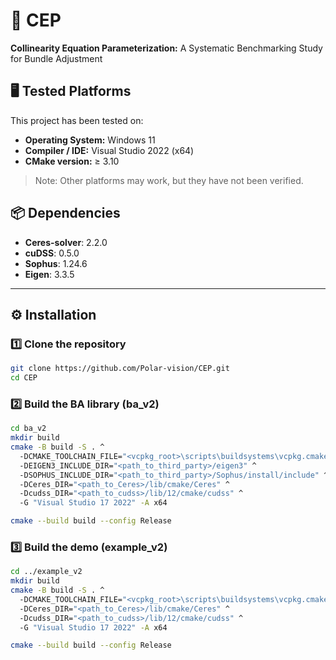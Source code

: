 # 🚀 CEP
**Collinearity Equation Parameterization:** A Systematic Benchmarking Study for Bundle Adjustment  

## 🖥 Tested Platforms
This project has been tested on:

- **Operating System:** Windows 11  
- **Compiler / IDE:** Visual Studio 2022 (x64)  
- **CMake version:** ≥ 3.10  

> Note: Other platforms may work, but they have not been verified.


## 📦 Dependencies
- **Ceres-solver**: 2.2.0  
- **cuDSS**: 0.5.0  
- **Sophus**: 1.24.6  
- **Eigen**: 3.3.5  

---

## ⚙️ Installation

### 1️⃣ Clone the repository
```bash
git clone https://github.com/Polar-vision/CEP.git
cd CEP
```

### 2️⃣ Build the BA library (ba_v2)
```bash
cd ba_v2
mkdir build
cmake -B build -S . ^
  -DCMAKE_TOOLCHAIN_FILE="<vcpkg_root>\scripts\buildsystems\vcpkg.cmake" ^
  -DEIGEN3_INCLUDE_DIR="<path_to_third_party>/eigen3" ^
  -DSOPHUS_INCLUDE_DIR="<path_to_third_party>/Sophus/install/include" ^
  -DCeres_DIR="<path_to_Ceres>/lib/cmake/Ceres" ^
  -Dcudss_DIR="<path_to_cudss>/lib/12/cmake/cudss" ^
  -G "Visual Studio 17 2022" -A x64

cmake --build build --config Release
```

### 3️⃣ Build the demo (example_v2)
```bash
cd ../example_v2
mkdir build
cmake -B build -S . ^
  -DCMAKE_TOOLCHAIN_FILE="<vcpkg_root>\scripts\buildsystems\vcpkg.cmake" ^
  -DCeres_DIR="<path_to_Ceres>/lib/cmake/Ceres" ^
  -Dcudss_DIR="<path_to_cudss>/lib/12/cmake/cudss" ^
  -G "Visual Studio 17 2022" -A x64

cmake --build build --config Release
```
